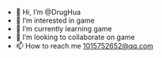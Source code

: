 - 👋 Hi, I’m @DrugHua
- 👀 I’m interested in game
- 🌱 I’m currently learning game
- 💞️ I’m looking to collaborate on game
- 📫 How to reach me 1015752652@qq.com

<!---
DrugHua/DrugHua is a ✨ special ✨ repository because its `README.md` (this file) appears on your GitHub profile.
You can click the Preview link to take a look at your changes.
--->
